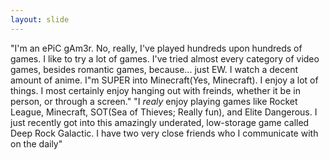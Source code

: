 ```yaml
---
layout: slide
---
```

"I'm an ePiC gAm3r. No, really, I've played hundreds upon hundreds of games. I like to try a lot of games. I've tried almost every category of video games, besides romantic games, because... just EW. I watch a decent amount of anime. I"m SUPER into Minecraft(Yes, Minecraft). I enjoy a lot of things. I most certainly enjoy hanging out with freinds, whether it be in person, or through a screen."
"I *realy* enjoy playing games like Rocket League, Minecraft, SOT(Sea of Thieves; Really fun), and Elite Dangerous. I just recently got into this amazingly underated, low-storage game called Deep Rock Galactic. I have two very close friends who I communicate with on the daily"
